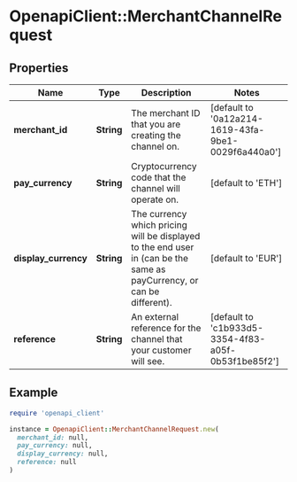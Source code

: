 # OpenapiClient::MerchantChannelRequest

## Properties

| Name | Type | Description | Notes |
| ---- | ---- | ----------- | ----- |
| **merchant_id** | **String** | The merchant ID that you are creating the channel on. | [default to &#39;0a12a214-1619-43fa-9be1-0029f6a440a0&#39;] |
| **pay_currency** | **String** | Cryptocurrency code that the channel will operate on. | [default to &#39;ETH&#39;] |
| **display_currency** | **String** | The currency which pricing will be displayed to the end user in (can be the same as payCurrency, or can be different). | [default to &#39;EUR&#39;] |
| **reference** | **String** | An external reference for the channel that your customer will see. | [default to &#39;c1b933d5-3354-4f83-a05f-0b53f1be85f2&#39;] |

## Example

```ruby
require 'openapi_client'

instance = OpenapiClient::MerchantChannelRequest.new(
  merchant_id: null,
  pay_currency: null,
  display_currency: null,
  reference: null
)
```

